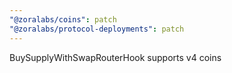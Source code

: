 ```yaml
---
"@zoralabs/coins": patch
"@zoralabs/protocol-deployments": patch
---
```


BuySupplyWithSwapRouterHook supports v4 coins
